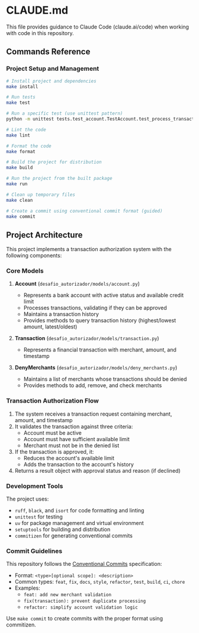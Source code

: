 # CLAUDE.md

This file provides guidance to Claude Code (claude.ai/code) when working with code in this repository.

## Commands Reference

### Project Setup and Management
```bash
# Install project and dependencies
make install

# Run tests
make test

# Run a specific test (use unittest pattern)
python -m unittest tests.test_account.TestAccount.test_process_transaction_sufficient_limit

# Lint the code
make lint

# Format the code
make format

# Build the project for distribution
make build

# Run the project from the built package
make run

# Clean up temporary files
make clean

# Create a commit using conventional commit format (guided)
make commit
```

## Project Architecture

This project implements a transaction authorization system with the following components:

### Core Models

1. **Account** (`desafio_autorizador/models/account.py`)
   - Represents a bank account with active status and available credit limit
   - Processes transactions, validating if they can be approved
   - Maintains a transaction history
   - Provides methods to query transaction history (highest/lowest amount, latest/oldest)

2. **Transaction** (`desafio_autorizador/models/transaction.py`)
   - Represents a financial transaction with merchant, amount, and timestamp

3. **DenyMerchants** (`desafio_autorizador/models/deny_merchants.py`)
   - Maintains a list of merchants whose transactions should be denied
   - Provides methods to add, remove, and check merchants

### Transaction Authorization Flow

1. The system receives a transaction request containing merchant, amount, and timestamp
2. It validates the transaction against three criteria:
   - Account must be active
   - Account must have sufficient available limit
   - Merchant must not be in the denied list
3. If the transaction is approved, it:
   - Reduces the account's available limit
   - Adds the transaction to the account's history
4. Returns a result object with approval status and reason (if declined)

### Development Tools

The project uses:
- `ruff`, `black`, and `isort` for code formatting and linting
- `unittest` for testing
- `uv` for package management and virtual environment
- `setuptools` for building and distribution
- `commitizen` for generating conventional commits

### Commit Guidelines

This repository follows the [Conventional Commits](https://www.conventionalcommits.org/) specification:

- Format: `<type>[optional scope]: <description>`
- Common types: `feat`, `fix`, `docs`, `style`, `refactor`, `test`, `build`, `ci`, `chore`
- Examples:
  - `feat: add new merchant validation`
  - `fix(transaction): prevent duplicate processing`
  - `refactor: simplify account validation logic`

Use `make commit` to create commits with the proper format using commitizen.
